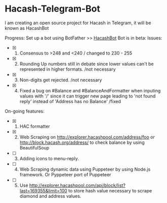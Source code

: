 # Hacash-Telegram-Bot

I am creating an open source project for Hacash in Telegram, it will be known as HacashBot

Progress:
Set up a bot using BotFather >> [HacashBot](t.me/HacashBot)
Bot is in beta:
Issues:
- [x] 1. Consensus to >248 and <240 / changed to 230 - 255
- [x] 2. Rounding Up numbers still in debate since lower values can't be represented in higher formats. /not necessary
- [x] 3. Non-digits get rejected. /not necessary
- [x] 4. Fixed a bug on #Balance and #BalanceAndFormatter when inputing values with '/' since it can trigger new page leading to 'not found reply' instead of 'Address has no     Balance' /fixed   

On-going features:
- [x] 1. HAC formatter
- [x] 2. Web Scraping on http://explorer.hacashpool.com/address/foo or http://block.hacash.org/address/ to check balance by using BeautifulSoup
- [ ] 3. Adding icons to menu-reply.
- [ ] 4. Web Scraping dynamic data using Puppeteer by using Node.js framework. Or Pyppeteer port of Puppeteer
- [ ] 5. Use http://explorer.hacashpool.com/api/block/list?last=169355&limit=100 to store hash value necessary to scrape diamond and address values. 


